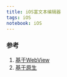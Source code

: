 ```yaml
---
title: iOS富文本编辑器
tags: iOS
notebook: iOS 
---
```


### 参考

1. [基于WebView](https://wereadteam.github.io/2016/09/21/RichEditor/)
2. [基于原生](https://github.com/littleMeaning/LMNote)

